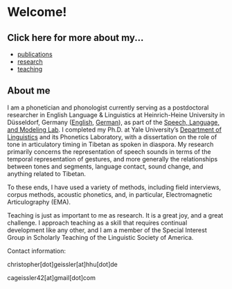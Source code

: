 # Welcome!


## Click here for more about my...

- [publications](https://cageissler.github.io/publications)
- [research](https://cageissler.github.io/research)
- [teaching](https://cageissler.github.io/teaching)


## About me

I am a phonetician and phonologist currently serving as a postdoctoral researcher in English Language & Linguistics at Heinrich-Heine University in Düsseldorf, Germany ([English](https://www.anglistik3.hhu.de/en/), [German](https://www.anglistik3.hhu.de/)), as part of the [Speech, Language, and Modeling Lab](https://slam.phil.hhu.de/). I completed my Ph.D. at Yale University’s [Department of Linguistics](https://ling.yale.edu/) and its Phonetics Laboratory, with a dissertation on the role of tone in articulatory timing in Tibetan as spoken in diaspora. My research primarily concerns the representation of speech sounds in terms of the temporal representation of gestures, and more generally the relationships between tones and segments, language contact, sound change, and anything related to Tibetan.

To these ends, I have used a variety of methods, including field interviews, corpus methods, acoustic phonetics, and, in particular, Electromagnetic Articulography (EMA).

Teaching is just as important to me as research. It is a great joy, and a great challenge. I approach teaching as a skill that requires continual development like any other, and I am a member of the Special Interest Group in Scholarly Teaching of the Linguistic Society of America.



Contact information:

christopher[dot]geissler[at]hhu[dot]de

cageissler42[at]gmail[dot]com
